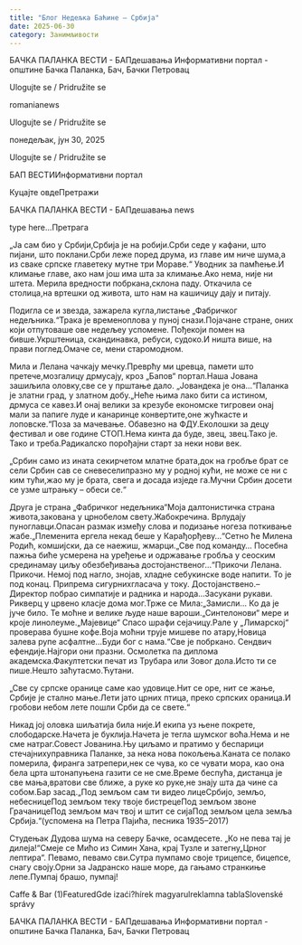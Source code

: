```yaml
---
title: "Блог Недељка Баћине – Србија"
date: 2025-06-30
category: Занимљивости
---
```


БАЧКА ПАЛАНКА ВЕСТИ - БАПдешавања Информативни портал - општине Бачка Паланка, Бач, Бачки Петровац

Ulogujte se / Pridružite se

romanianews

Ulogujte se / Pridružite se

понедељак, јун 30, 2025

Ulogujte se / Pridružite se

БАП ВЕСТИИнформативни портал

Куцајте овдеПретражи

БАЧКА ПАЛАНКА ВЕСТИ - БАПдешавања news

type here...Претрага

„Ја сам био у Србији,Србија је на робији.Срби седе у кафани, што пијани, што поклани.Срби леже поред друма, из главе им ниче шума,а из сваке српске главетеку мутне три Мораве.“
Уводник за памћење.И климање главе, ако нам још има шта за климање.Ако нема, није ни штета. Мерила вредности побркана,склона паду. Откачила се столица,на вртешки од живота, што нам на кашичицу дају и питају.

Подигла се и звезда, зажарела кугла,листање „Фабричког недељника.“Трака је временоплова у пуној снази.Појачане стране, оних који отпутоваше ове недељеу успомене. Пођекоји помен на бивше.Укрштеница, скандинавка, ребуси, судоко.И ништа више, на прави поглед.Омаче се, мени старомодном.

Мила и Лелана чачкају мечку.Преврћу ми цревца, памети што претече,мозгалицу дрмусају, кроз „Бапов“ портал.Наша Јована зашиљила оловку,све се у прштање дало.
„Јовандека је она…“Паланка је златни град, у златном добу.„Неће њима лако бити са истином, дрмуса се кавез.И онај велики за крезубе економске тигровеи онај мали за папиге луде и канаринце конвертите,оне жућкасте и лоповске.“Поза за мачевање. Обавезно на ФДУ.Еколошки за децу фестивал и ове године СТОП.Нема кинта да буде, звец, звец.Тако је. Тако и треба.Радикалско порођајни старт за неки нови век.

„Србин само из ината секирчетом млатне брата,док на гробље брат се сели Србин сав се сневеселипразно му у родној кући, не може се ни с ким тући,жaо му је брата, свега и досада изједе га.Мучни Србин досети се узме штрањку – обеси се.“

Друга је страна „Фабричког недељника“Моја далтонистичка страна живота,закована у црнобелом свету.Жабокречина. Врлудају пуноглавци.Опасан размак између слова и подизање ногеза поткивање жабе.„Племенита ергела некад беше у Карађорђеву…“Сетно ће Милена Родић, комшијски, да се наежиш, жмарци.„Све под команду… Посебна пажња биће усмерена
на уређење и одржавање гробља у сеоским срединамау циљу обезбеђивања достојанственог…“Прикочи Лелана. Прикочи. Немој под нагло, знојав, хладне себукинске воде напити. То је под конац. Припрема сигурнихгласача у току. Достојанствено.– Директор побрао симпатије и радника и народа…Засукани рукави. Рикверц у црвено класје дома мог.Трже се Мила:„Замисли… Ко да је јуче било. Те моћне и велике људе наше вароши.„Синтелонови“ мере и кроје линолеуме.„Мајевице“ Спасо шрафи сејачицу.Рале у „Лимарској“ проверава бушне кофе.Воја моћни трује мишеве по атару,Новица залева рупе асфалтне…Буди бог с нама.“Све је побркано. Сендвич ефендије.Најгори они празни. Осмолетка па диплома академска.Факултетски печат из Трубара или Зовог дола.Исто ти се пише.Нешто заћутасмо.Ћутани.

„Све су српске оранице саме као удовице.Нит се оре, нит се жање, Србије је стално мање.Лети јато црних птица, преко српских ораница.И гробови небом лете пошли Срби да се свете.“

Никад јој оловка шиљатија била није.И екипа уз њене покрете, слободарске.Начета је буклија.Начета је тегла шумског воћа.Нема и не сме натраг.Совест Јованина.Њу циљамо и пратимо у беспарици стечајнихуправника Паланке, за нека нова покољења.Каната се полако померила, фирaнга затрепери,нек се чува, ко се чувати мора, као она бела црта штонапуњена газити се не сме.Време беспућа, дистанца је све мања,вратови све ближе, а руке ко руке,не знају шта да чине са собом.Бар засад.„Под земљом сам ти видео лицеСрбијо, земљо, небесницеПод земљом теку твоје бистрецеПод земљом звоне ГрачаницеПод земљом мач твој и штит се сијаПод земљом цела земља Србија.“(успомена на Петра Пајића, песника 1935–2017)

Студењак
Дудова шума на северу Бачке, осамдесете.
„Ко не пева тај је дилеја!“Смеје се Мићо из Симин Хана, крај Тузле и затегну„Црног лептира“. Певамо, певамо сви.Сутра пумпамо своје трицепсе, бицепсе, снагу своју.Орни за Јадранско наше море, да гањамо странкиње лепе.Пумпај брашо, пумпај!

Caffe & Bar (1)FeaturedGde izaći?hírek magyarulreklamna tablaSlovenské správy

БАЧКА ПАЛАНКА ВЕСТИ - БАПдешавања Информативни портал - општине Бачка Паланка, Бач, Бачки Петровац
